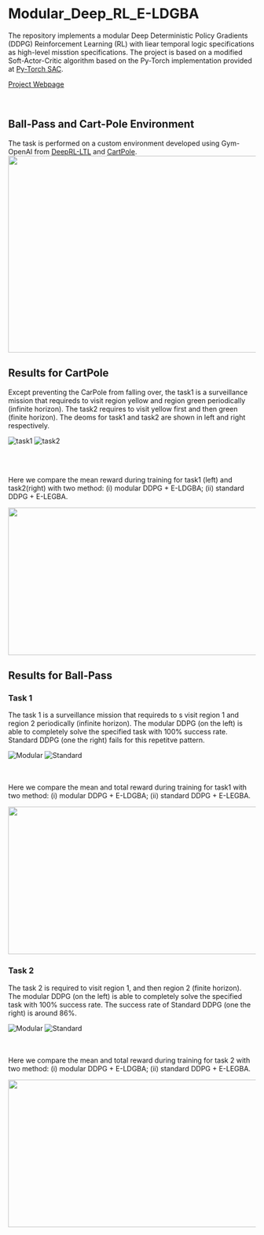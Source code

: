 # Modular_Deep_RL_E-LDGBA

The repository implements a modular Deep Deterministic Policy Gradients (DDPG) Reinforcement Learning (RL) with liear temporal logic specifications as high-level misstion specifications.  The project is based on a modified Soft-Actor-Critic algorithm based on the Py-Torch implementation provided at [Py-Torch SAC](https://github.com/pranz24/pytorch-soft-actor-critic).

[Project Webpage](https://github.com/mingyucai/Modular_Deep_RL/)

<br>

## Ball-Pass and Cart-Pole Environment
The task is performed on a custom environment developed using Gym-OpenAI from [DeepRL-LTL](https://github.com/RickyMexx/DeepRL-LTL) and [CartPole](https://gym.openai.com/envs/CartPole-v0/). 
<img src="https://github.com/mingyucai/Modular_Deep_RL_E-LDGBA/blob/main/Images/Ball-Pass%20and%20CartPole_environment.jpg" width="800" height="400" >
<br>

## Results for CartPole

Except preventing the CarPole from falling over, the task1 is a surveillance mission that requireds to visit  region yellow and region green periodically (infinite horizon). The task2 requires to visit yellow first and then green (finite horizon). The deoms for task1 and task2 are shown in left and right respectively.



![task1](/Images/Task1_CartPole.gif)
![task2](/Images/Task2_CartPole.gif)


<br><br>

Here we compare the mean reward during training for task1 (left) and task2(right) with two method: (i) modular DDPG + E-LDGBA; (ii) standard DDPG + E-LEGBA.

<img src="https://github.com/mingyucai/Modular_Deep_RL_E-LDGBA/blob/main/Images/task_CartPole.jpg" width="800" height="300" >



<br>



## Results for Ball-Pass

### Task 1
The task 1 is a surveillance mission that requireds to s visit region 1 and region 2 periodically (infinite horizon). The modular DDPG (on the left) is able to completely solve the specified task with 100% success rate. Standard DDPG (one the right) fails for this repetitve pattern. 

![Modular](/Images/Task1_modular.gif)
![Standard](/Images/Task1_standard.gif)


<br><br>
Here we compare the mean and total reward during training for task1 with two method: (i) modular DDPG + E-LDGBA; (ii) standard DDPG + E-LEGBA.

<img src="https://github.com/mingyucai/Modular_Deep_RL_E-LDGBA/blob/main/Images/Task1_reward_.jpg" width="800" height="300" >




<br>

### Task 2
The task 2 is required to visit region 1, and then region 2 (finite horizon). The modular DDPG (on the left) is able to completely solve the specified task with 100% success rate. The success rate of Standard DDPG (one the right) is around 86%. 

![Modular](/Images/Tas2_modular.gif)
![Standard](/Images/Task2_standard.gif)


<br><br>
Here we compare the mean and total reward during training for task 2 with two method: (i) modular DDPG + E-LDGBA; (ii) standard DDPG + E-LEGBA.

<img src="https://github.com/mingyucai/Modular_Deep_RL_E-LDGBA/blob/main/Images/Task2_reward.jpg" width="800" height="300" >




<br>
